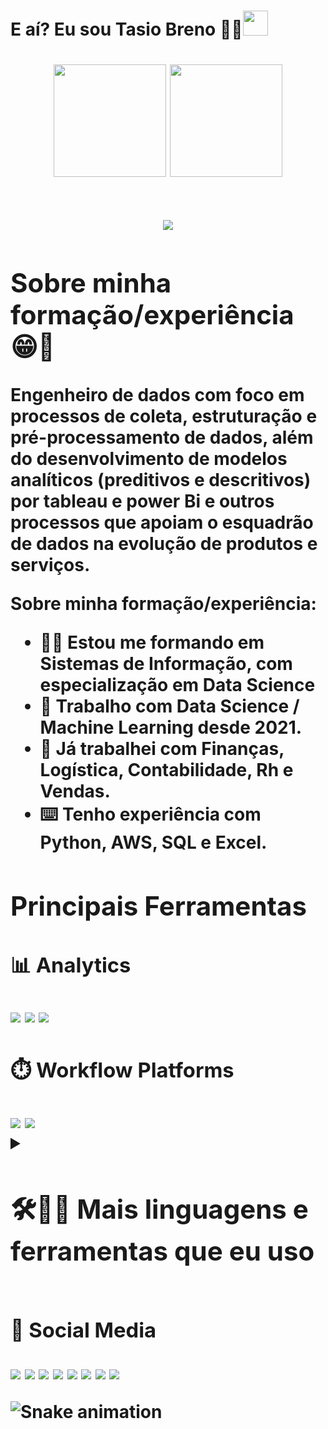 <h1>E aí? Eu sou Tasio Breno 👋😎<img src="https://imagepng.org/wp-content/uploads/2017/04/bandeira-do-brasil-1-1024x717.png" width="40" style="border -raio: 10px;"><h1>
<cabeçalho>

</header>
<section align="center">
    <img height="180em" src="https://github-readme-stats.vercel.app/api?username=TASIO852&show_icons=true&theme=dark&include_all_commits=true&count_private=true"/>
    <img height="180em" src="https://github-readme-stats.vercel.app/api/top-langs/?username=TASIO852&layout=compact&langs_count=7&theme=dark"/>
</section>
</br>
<p align="center">
  <img src="Gif/Gif_Profile.gif">
</p>

## Sobre minha formação/experiência 😁🤞

Engenheiro de dados com foco em processos de coleta, estruturação e pré-processamento de dados, além do desenvolvimento de modelos analíticos (preditivos e descritivos) por tableau e power Bi e outros processos que apoiam o esquadrão de dados na evolução de produtos e serviços.

Sobre minha formação/experiência:

- 🙋‍♂️ Estou me formando em Sistemas de Informação, com especialização em Data Science
- 🎲 Trabalho com Data Science / Machine Learning desde 2021.
- 👔 Já trabalhei com Finanças, Logística, Contabilidade, Rh e Vendas.
- ⌨️ Tenho experiência com Python, AWS, SQL e Excel.

## Principais Ferramentas

### 📊 Analytics

<img src="https://img.shields.io/badge/Tableau-E97627?style=for-the-badge&logo=Tableau&logoColor=white">
<img src="https://img.shields.io/badge/PowerBI-F2C811?style=for-the-badge&logo=Power%20BI&logoColor=white">
<img src="https://img.shields.io/badge/Python-FFD43B?style=for-the-badge&logo=python&logoColor=blue">

### ⏱️ Workflow Platforms

<img src="https://img.shields.io/badge/Airflow-017CEE?style=for-the-badge&logo=Apache%20Airflow&logoColor=white">
<img src="https://img.shields.io/badge/Jira-0052CC?style=for-the-badge&logo=Jira&logoColor=white">
<details>
  <summary><h2><b>🛠️👩‍💻 Mais linguagens e ferramentas que eu uso</b></summary>
  
### 👩‍💻 Languages

<img src="https://img.shields.io/badge/Python-FFD43B?style=for-the-badge&logo=python&logoColor=blue">

<img src="https://img.shields.io/badge/Go-00ADD8?style=for-the-badge&logo=go&logoColor=white">
<img src="https://img.shields.io/badge/PLSQL-F80000?style=for-the-badge&logo=oracle&logoColor=black">

### ⚡ Database

<img src="https://img.shields.io/badge/PostgreSQL-316192?style=for-the-badge&logo=postgresql&logoColor=white">
<img src="https://img.shields.io/badge/Databricks-FF3621?style=for-the-badge&logo=Databricks&logoColor=white">
<img src="https://img.shields.io/badge/MongoDB-4EA94B?style=for-the-badge&logo=mongodb&logoColor=white">
<img src="https://img.shields.io/badge/Oracle-F80000?style=for-the-badge&logo=Oracle&logoColor=white">

### ☁ Cloud

<img src="https://img.shields.io/badge/Amazon_AWS-FF9900?style=for-the-badge&logo=amazonaws&logoColor=white">

### 🚀 Frameworks & Library

<img src="https://img.shields.io/badge/json-5E5C5C?style=for-the-badge&logo=json&logoColor=white">
<img src="https://img.shields.io/badge/Numpy-777BB4?style=for-the-badge&logo=numpy&logoColor=white">
<img src="https://img.shields.io/badge/Pandas-2C2D72?style=for-the-badge&logo=pandas&logoColor=white">
<img src="https://img.shields.io/badge/scikit_learn-F7931E?style=for-the-badge&logo=scikit-learn&logoColor=white">
<img src="https://img.shields.io/badge/TensorFlow-FF6F00?style=for-the-badge&logo=TensorFlow&logoColor=white">
<img src="https://img.shields.io/badge/Jupyter-F37626.svg?&style=for-the-badge&logo=Jupyter&logoColor=white">
<img src="	https://img.shields.io/badge/Apache_Spark-FFFFFF?style=for-the-badge&logo=apachespark&logoColor=#E35A16">
<img src="https://img.shields.io/badge/Apache-D22128?style=for-the-badge&logo=Apache&logoColor=white">
<img src="https://img.shields.io/badge/conda-342B029.svg?&style=for-the-badge&logo=anaconda&logoColor=white">
<img src="https://img.shields.io/badge/Docker-2CA5E0?style=for-the-badge&logo=docker&logoColor=white">
<img src="https://img.shields.io/badge/fastapi-109989?style=for-the-badge&logo=FASTAPI&logoColor=white">

### Tools 🔧

<img src="https://img.shields.io/badge/Microsoft_Excel-217346?style=for-the-badge&logo=microsoft-excel&logoColor=white">

### 👩‍💻 IDE

<img src="https://img.shields.io/badge/Colab-F9AB00?style=for-the-badge&logo=googlecolab&color=525252">
<img src="https://img.shields.io/badge/VSCode-0078D4?style=for-the-badge&logo=visual%20studio%20code&logoColor=white">

### 💻 OS

<img src="https://img.shields.io/badge/Linux-FCC624?style=for-the-badge&logo=linux&logoColor=black">
<img src="https://img.shields.io/badge/Ubuntu-E95420?style=for-the-badge&logo=ubuntu&logoColor=white">
<img src="https://img.shields.io/badge/GIT-E44C30?style=for-the-badge&logo=git&logoColor=white">
</details>

### 👨 Social Media

<a href="https://discord.gg/Vsc7uaWF"><img src="https://img.shields.io/badge/Discord-5865F2?style=for-the-badge&logo=discord&logoColor=white"></a>
<a href="https://twitter.com/Tsan5os"><img src="https://img.shields.io/badge/Twitter-1DA1F2?style=for-the-badge&logo=twitter&logoColor=white"></a>
<a href="https://www.kaggle.com/tasiosantos"><img src="https://img.shields.io/badge/Kaggle-20BEFF?style=for-the-badge&logo=Kaggle&logoColor=white"></a>
<a href="https://www.facebook.com/profile.php?id=100006122689492"><img src="https://img.shields.io/badge/Facebook-1877F2?style=for-the-badge&logo=facebook&logoColor=white"></a>
<a href="https://www.instagram.com/tasio_santos/?hl=pt-br"><img src="https://img.shields.io/badge/Instagram-E4405F?style=for-the-badge&logo=instagram&logoColor=white"></a>
<a href="https://www.linkedin.com/in/tasio-santos-208b34196/"><img src="https://img.shields.io/badge/LinkedIn-0077B5?style=for-the-badge&logo=linkedin&logoColor=white"></a>
<a href = "mailto:tasiosantos0@gmail.com"><img src="https://img.shields.io/badge/Gmail-D14836?style=for-the-badge&logo=gmail&logoColor=white"></a>
<a href = "https://tasio852.github.io/Portifolio/"><img src="https://img.shields.io/badge/website-000000?style=for-the-badge&logo=About.me&logoColor=white"></a>

![Snake animation](https://github.com/TASIO852/TASIO852/blob/output/github-contribution-grid-snake.svg)

